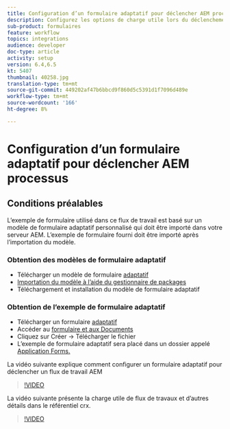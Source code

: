 ```yaml
---
title: Configuration d’un formulaire adaptatif pour déclencher AEM processus
description: Configurez les options de charge utile lors du déclenchement du processus AEM lors de l’envoi du formulaire.
sub-product: formulaires
feature: workflow
topics: integrations
audience: developer
doc-type: article
activity: setup
version: 6.4,6.5
kt: 5407
thumbnail: 40258.jpg
translation-type: tm+mt
source-git-commit: 449202af47b6bbcd9f860d5c5391d1f7096d489e
workflow-type: tm+mt
source-wordcount: '166'
ht-degree: 8%

---
```



# Configuration d’un formulaire adaptatif pour déclencher AEM processus

## Conditions préalables

L’exemple de formulaire utilisé dans ce flux de travail est basé sur un modèle de formulaire adaptatif personnalisé qui doit être importé dans votre serveur AEM. L’exemple de formulaire fourni doit être importé après l’importation du modèle.

### Obtention des modèles de formulaire adaptatif

* Télécharger un modèle de formulaire [adaptatif](assets/af-form-template.zip)
* [Importation du modèle à l’aide du gestionnaire de packages](http://localhost:4502/crx/packmgr/index.jsp)
* Téléchargement et installation du modèle de formulaire adaptatif

### Obtention de l’exemple de formulaire adaptatif

* Télécharger un formulaire [adaptatif](assets/peak-application-form.zip)
* Accéder au [formulaire et aux Documents](http://localhost:4502/aem/forms.html/content/dam/formsanddocuments)
* Cliquez sur Créer -> Télécharger le fichier
* L’exemple de formulaire adaptatif sera placé dans un dossier appelé [Application Forms.](http://localhost:4502/aem/forms.html/content/dam/formsanddocuments/applicationforms)

La vidéo suivante explique comment configurer un formulaire adaptatif pour déclencher un flux de travail AEM
>[!VIDEO](https://video.tv.adobe.com/v/40258/?quality=9&learn=on)

La vidéo suivante présente la charge utile de flux de travaux et d’autres détails dans le référentiel crx.

>[!VIDEO](https://video.tv.adobe.com/v/40259/?quality=9&learn=on)


